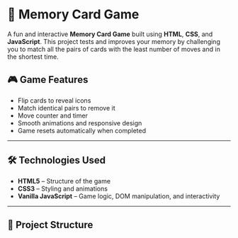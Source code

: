 # 🧠 Memory Card Game

A fun and interactive **Memory Card Game** built using **HTML**, **CSS**, and **JavaScript**. This project tests and improves your memory by challenging you to match all the pairs of cards with the least number of moves and in the shortest time.

## 🎮 Game Features

- Flip cards to reveal icons
- Match identical pairs to remove it
- Move counter and timer
- Smooth animations and responsive design
- Game resets automatically when completed

---

## 🛠️ Technologies Used

- **HTML5** – Structure of the game
- **CSS3** – Styling and animations
- **Vanilla JavaScript** – Game logic, DOM manipulation, and interactivity

-----

## 📁 Project Structure

